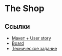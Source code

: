 # The Shop

## Ссылки
* [Макет + User story](https://www.figma.com/file/ltg8CdexSB1p92Z0pXGZvV/The-shop?node-id=0:1&t=6Yh1QwqL3TQb1pyw-1)
* [Board](https://trello.com/b/iUTXtR69/the-shop)
* [Техническое задание](https://docs.google.com/document/d/1mPKVx0CT_K7ID6OYv0-JYc6POBjBoNHH/edit?usp=sharing&ouid=101310420835493433315&rtpof=true&sd=true)
